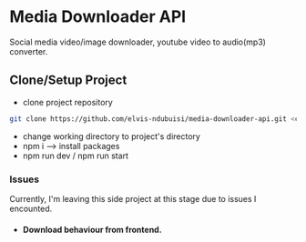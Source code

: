 # Media Downloader API

Social media video/image downloader, youtube video to audio(mp3) converter.

## Clone/Setup Project

- clone project repository
```bash
git clone https://github.com/elvis-ndubuisi/media-downloader-api.git <custonName-if-you-do-not-want-media-download-api-as-projectName>
```

- change working directory to project's directory
- npm i --> install packages
- npm run dev / npm run start

### Issues

Currently, I'm leaving this side project at this stage due to issues I encounted.

- #### Download behaviour from frontend.

